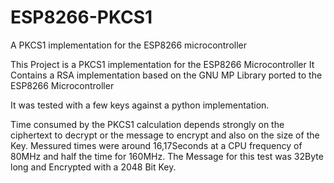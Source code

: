 # ESP8266-PKCS1
A PKCS1 implementation for the ESP8266 microcontroller

This Project is a PKCS1 implementation for the ESP8266 Microcontroller
It Contains a RSA implementation based on the GNU MP Library ported to the ESP8266 Microcontroller

It was tested with a few keys against a python implementation.

Time consumed by the PKCS1 calculation depends strongly on the ciphertext to decrypt or the message to encrypt and also on the size of the Key.
Messured times were around 16,17Seconds at a CPU frequency of 80MHz and half the time for 160MHz. 
The Message for this test was 32Byte long and Encrypted with a 2048 Bit Key.
